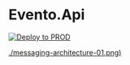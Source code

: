 # Evento.Api
  
[![Deploy to PROD](https://github.com/riccardone/Evento.Api/actions/workflows/build-push-deploy-prod.yml/badge.svg)](https://github.com/riccardone/Evento.Api/actions/workflows/build-push-deploy-prod.yml)


[./messaging-architecture-01.png)](http://www.dinuzzo.co.uk/2019/02/16/distributed-architecture-01-the-ingestion/)